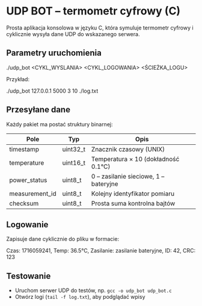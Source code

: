 # UDP BOT – termometr cyfrowy (C)

Prosta aplikacja konsolowa w języku C, która symuluje termometr cyfrowy i cyklicznie wysyła dane UDP do wskazanego serwera.

## Parametry uruchomienia

./udp_bot <IP> <PORT> <CYKL_WYSLANIA> <CYKL_LOGOWANIA> <ŚCIEŻKA_LOGU>


Przykład:

./udp_bot 127.0.0.1 5000 3 10 ./log.txt


## Przesyłane dane

Każdy pakiet ma postać struktury binarnej:

| Pole           | Typ        | Opis                                      |
|----------------|------------|-------------------------------------------|
| timestamp      | uint32_t   | Znacznik czasowy (UNIX)                   |
| temperature    | uint16_t   | Temperatura × 10 (dokładność 0.1°C)       |
| power_status   | uint8_t    | 0 – zasilanie sieciowe, 1 – bateryjne     |
| measurement_id | uint8_t    | Kolejny identyfikator pomiaru             |
| checksum       | uint8_t    | Prosta suma kontrolna bajtów              |

## Logowanie

Zapisuje dane cyklicznie do pliku w formacie:

Czas: 1716059241, Temp: 36.5°C, Zasilanie: zasilanie bateryjne, ID: 42, CRC: 123


## Testowanie

- Uruchom serwer UDP do testów, np. `gcc -o udp_bot udp_bot.c`
- Otwórz logi (`tail -f log.txt`), aby podglądać wpisy

